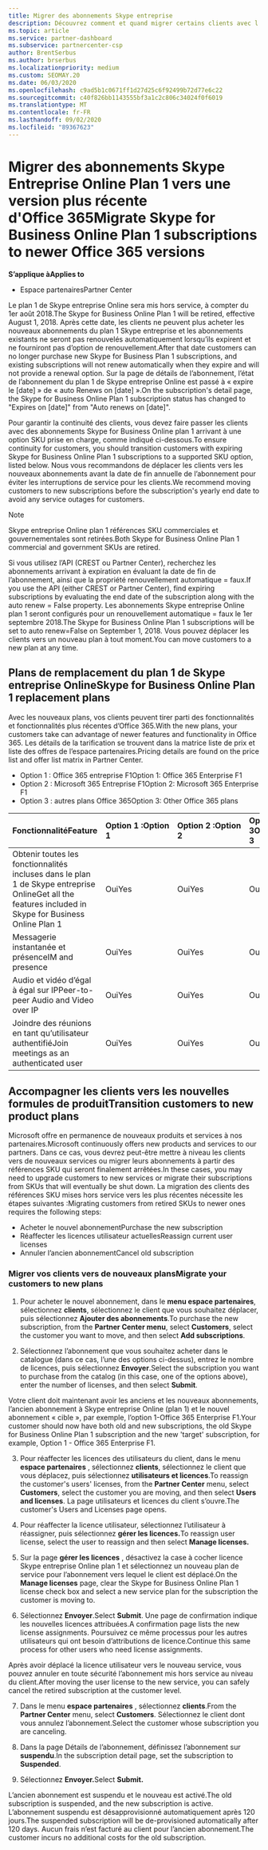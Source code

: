 ```yaml
---
title: Migrer des abonnements Skype entreprise
description: Découvrez comment et quand migrer certains clients avec l’expiration des abonnements Skype for Business Online plan 1 aux nouvelles versions d’Office 365.
ms.topic: article
ms.service: partner-dashboard
ms.subservice: partnercenter-csp
author: BrentSerbus
ms.author: brserbus
ms.localizationpriority: medium
ms.custom: SEOMAY.20
ms.date: 06/03/2020
ms.openlocfilehash: c9ad5b1c0671ff1d27d25c6f92499b72d77e6c22
ms.sourcegitcommit: c40f826bb1143555bf3a1c2c806c34024f0f6019
ms.translationtype: MT
ms.contentlocale: fr-FR
ms.lasthandoff: 09/02/2020
ms.locfileid: "89367623"
---
```

# <a name="migrate-skype-for-business-online-plan-1-subscriptions-to-newer-office-365-versions"></a><span data-ttu-id="e4a25-103">Migrer des abonnements Skype Entreprise Online Plan 1 vers une version plus récente d'Office 365</span><span class="sxs-lookup"><span data-stu-id="e4a25-103">Migrate Skype for Business Online Plan 1 subscriptions to newer Office 365 versions</span></span>

<span data-ttu-id="e4a25-104">**S’applique à**</span><span class="sxs-lookup"><span data-stu-id="e4a25-104">**Applies to**</span></span>

- <span data-ttu-id="e4a25-105">Espace partenaires</span><span class="sxs-lookup"><span data-stu-id="e4a25-105">Partner Center</span></span>

<span data-ttu-id="e4a25-106">Le plan 1 de Skype entreprise Online sera mis hors service, à compter du 1er août 2018.</span><span class="sxs-lookup"><span data-stu-id="e4a25-106">The Skype for Business Online Plan 1 will be retired, effective August 1, 2018.</span></span> <span data-ttu-id="e4a25-107">Après cette date, les clients ne peuvent plus acheter les nouveaux abonnements du plan 1 Skype entreprise et les abonnements existants ne seront pas renouvelés automatiquement lorsqu’ils expirent et ne fourniront pas d’option de renouvellement.</span><span class="sxs-lookup"><span data-stu-id="e4a25-107">After that date customers can no longer purchase new Skype for Business Plan 1 subscriptions, and existing subscriptions will not renew automatically when they expire and will not provide a renewal option.</span></span> <span data-ttu-id="e4a25-108">Sur la page de détails de l’abonnement, l’état de l’abonnement du plan 1 de Skype entreprise Online est passé à « expire le [date] » de « auto Renews on [date] ».</span><span class="sxs-lookup"><span data-stu-id="e4a25-108">On the subscription's detail page, the Skype for Business Online Plan 1 subscription status has changed to "Expires on [date]" from "Auto renews on [date]".</span></span>  

<span data-ttu-id="e4a25-109">Pour garantir la continuité des clients, vous devez faire passer les clients avec des abonnements Skype for Business Online plan 1 arrivant à une option SKU prise en charge, comme indiqué ci-dessous.</span><span class="sxs-lookup"><span data-stu-id="e4a25-109">To ensure continuity for customers, you should transition customers with expiring Skype for Business Online Plan 1 subscriptions to a supported SKU option, listed below.</span></span> <span data-ttu-id="e4a25-110">Nous vous recommandons de déplacer les clients vers les nouveaux abonnements avant la date de fin annuelle de l’abonnement pour éviter les interruptions de service pour les clients.</span><span class="sxs-lookup"><span data-stu-id="e4a25-110">We recommend moving customers to new subscriptions before the subscription's yearly end date to avoid any service outages for customers.</span></span> 

>[!NOTE]
><span data-ttu-id="e4a25-111">Skype entreprise Online plan 1 références SKU commerciales et gouvernementales sont retirées.</span><span class="sxs-lookup"><span data-stu-id="e4a25-111">Both Skype for Business Online Plan 1 commercial and government SKUs are retired.</span></span>

<span data-ttu-id="e4a25-112">Si vous utilisez l’API (CREST ou Partner Center), recherchez les abonnements arrivant à expiration en évaluant la date de fin de l’abonnement, ainsi que la propriété renouvellement automatique = faux.</span><span class="sxs-lookup"><span data-stu-id="e4a25-112">If you use the API (either CREST or Partner Center), find expiring subscriptions by evaluating the end date of the subscription along with the auto renew = False property.</span></span> <span data-ttu-id="e4a25-113">Les abonnements Skype entreprise Online plan 1 seront configurés pour un renouvellement automatique = faux le 1er septembre 2018.</span><span class="sxs-lookup"><span data-stu-id="e4a25-113">The Skype for Business Online Plan 1 subscriptions will be set to auto renew=False on September 1, 2018.</span></span> <span data-ttu-id="e4a25-114">Vous pouvez déplacer les clients vers un nouveau plan à tout moment.</span><span class="sxs-lookup"><span data-stu-id="e4a25-114">You can move customers to a new plan at any time.</span></span> 

## <a name="skype-for-business-online-plan-1-replacement-plans"></a><span data-ttu-id="e4a25-115">Plans de remplacement du plan 1 de Skype entreprise Online</span><span class="sxs-lookup"><span data-stu-id="e4a25-115">Skype for Business Online Plan 1 replacement plans</span></span>

<span data-ttu-id="e4a25-116">Avec les nouveaux plans, vos clients peuvent tirer parti des fonctionnalités et fonctionnalités plus récentes d’Office 365.</span><span class="sxs-lookup"><span data-stu-id="e4a25-116">With the new plans, your customers take can advantage of newer features and functionality in Office 365.</span></span> <span data-ttu-id="e4a25-117">Les détails de la tarification se trouvent dans la matrice liste de prix et liste des offres de l’espace partenaires.</span><span class="sxs-lookup"><span data-stu-id="e4a25-117">Pricing details are found on the price list and offer list matrix in Partner Center.</span></span> 

- <span data-ttu-id="e4a25-118">Option 1 : Office 365 entreprise F1</span><span class="sxs-lookup"><span data-stu-id="e4a25-118">Option 1: Office 365 Enterprise F1</span></span>
- <span data-ttu-id="e4a25-119">Option 2 : Microsoft 365 Entreprise F1</span><span class="sxs-lookup"><span data-stu-id="e4a25-119">Option 2: Microsoft 365 Enterprise F1</span></span>
- <span data-ttu-id="e4a25-120">Option 3 : autres plans Office 365</span><span class="sxs-lookup"><span data-stu-id="e4a25-120">Option 3: Other Office 365 plans</span></span>

|<span data-ttu-id="e4a25-121">**Fonctionnalité**</span><span class="sxs-lookup"><span data-stu-id="e4a25-121">**Feature**</span></span>    |<span data-ttu-id="e4a25-122">**Option 1 :**</span><span class="sxs-lookup"><span data-stu-id="e4a25-122">**Option 1**</span></span>   |<span data-ttu-id="e4a25-123">**Option 2 :**</span><span class="sxs-lookup"><span data-stu-id="e4a25-123">**Option 2**</span></span>   |<span data-ttu-id="e4a25-124">**Option 3**</span><span class="sxs-lookup"><span data-stu-id="e4a25-124">**Option 3**</span></span>   |
|:-----------------|:-----------------|:-------------|:------------|
|<span data-ttu-id="e4a25-125">Obtenir toutes les fonctionnalités incluses dans le plan 1 de Skype entreprise Online</span><span class="sxs-lookup"><span data-stu-id="e4a25-125">Get all the features included in Skype for Business Online Plan 1</span></span>|<span data-ttu-id="e4a25-126">Oui</span><span class="sxs-lookup"><span data-stu-id="e4a25-126">Yes</span></span>   |<span data-ttu-id="e4a25-127">Oui</span><span class="sxs-lookup"><span data-stu-id="e4a25-127">Yes</span></span>   |<span data-ttu-id="e4a25-128">Oui</span><span class="sxs-lookup"><span data-stu-id="e4a25-128">Yes</span></span>   |
|<span data-ttu-id="e4a25-129">Messagerie instantanée et présence</span><span class="sxs-lookup"><span data-stu-id="e4a25-129">IM and presence</span></span> |<span data-ttu-id="e4a25-130">Oui</span><span class="sxs-lookup"><span data-stu-id="e4a25-130">Yes</span></span>   |<span data-ttu-id="e4a25-131">Oui</span><span class="sxs-lookup"><span data-stu-id="e4a25-131">Yes</span></span>   |<span data-ttu-id="e4a25-132">Oui</span><span class="sxs-lookup"><span data-stu-id="e4a25-132">Yes</span></span>   |
|<span data-ttu-id="e4a25-133">Audio et vidéo d’égal à égal sur IP</span><span class="sxs-lookup"><span data-stu-id="e4a25-133">Peer-to-peer Audio and Video over IP</span></span>|<span data-ttu-id="e4a25-134">Oui</span><span class="sxs-lookup"><span data-stu-id="e4a25-134">Yes</span></span>   |<span data-ttu-id="e4a25-135">Oui</span><span class="sxs-lookup"><span data-stu-id="e4a25-135">Yes</span></span>   |<span data-ttu-id="e4a25-136">Oui</span><span class="sxs-lookup"><span data-stu-id="e4a25-136">Yes</span></span>   
|<span data-ttu-id="e4a25-137">Joindre des réunions en tant qu’utilisateur authentifié</span><span class="sxs-lookup"><span data-stu-id="e4a25-137">Join meetings as an authenticated user</span></span>| <span data-ttu-id="e4a25-138">Oui</span><span class="sxs-lookup"><span data-stu-id="e4a25-138">Yes</span></span>   |<span data-ttu-id="e4a25-139">Oui</span><span class="sxs-lookup"><span data-stu-id="e4a25-139">Yes</span></span>   |<span data-ttu-id="e4a25-140">Oui</span><span class="sxs-lookup"><span data-stu-id="e4a25-140">Yes</span></span>   |

## <a name="transition-customers-to-new-product-plans"></a><span data-ttu-id="e4a25-141">Accompagner les clients vers les nouvelles formules de produit</span><span class="sxs-lookup"><span data-stu-id="e4a25-141">Transition customers to new product plans</span></span>

<span data-ttu-id="e4a25-142">Microsoft offre en permanence de nouveaux produits et services à nos partenaires.</span><span class="sxs-lookup"><span data-stu-id="e4a25-142">Microsoft continuously offers new products and services to our partners.</span></span> <span data-ttu-id="e4a25-143">Dans ce cas, vous devrez peut-être mettre à niveau les clients vers de nouveaux services ou migrer leurs abonnements à partir des références SKU qui seront finalement arrêtées.</span><span class="sxs-lookup"><span data-stu-id="e4a25-143">In these cases, you may need to upgrade customers to new services or migrate their subscriptions from SKUs that will eventually be shut down.</span></span> <span data-ttu-id="e4a25-144">La migration des clients des références SKU mises hors service vers les plus récentes nécessite les étapes suivantes :</span><span class="sxs-lookup"><span data-stu-id="e4a25-144">Migrating customers from retired SKUs to newer ones requires the following steps:</span></span>

- <span data-ttu-id="e4a25-145">Acheter le nouvel abonnement</span><span class="sxs-lookup"><span data-stu-id="e4a25-145">Purchase the new subscription</span></span>
- <span data-ttu-id="e4a25-146">Réaffecter les licences utilisateur actuelles</span><span class="sxs-lookup"><span data-stu-id="e4a25-146">Reassign current user licenses</span></span>
- <span data-ttu-id="e4a25-147">Annuler l’ancien abonnement</span><span class="sxs-lookup"><span data-stu-id="e4a25-147">Cancel old subscription</span></span>

### <a name="migrate-your-customers-to-new-plans"></a><span data-ttu-id="e4a25-148">Migrer vos clients vers de nouveaux plans</span><span class="sxs-lookup"><span data-stu-id="e4a25-148">Migrate your customers to new plans</span></span>

1. <span data-ttu-id="e4a25-149">Pour acheter le nouvel abonnement, dans le **menu espace partenaires**, sélectionnez **clients**, sélectionnez le client que vous souhaitez déplacer, puis sélectionnez **Ajouter des abonnements**.</span><span class="sxs-lookup"><span data-stu-id="e4a25-149">To purchase the new subscription, from the **Partner Center menu**, select **Customers**, select the customer you want to move, and then select **Add subscriptions**.</span></span>

2. <span data-ttu-id="e4a25-150">Sélectionnez l’abonnement que vous souhaitez acheter dans le catalogue (dans ce cas, l’une des options ci-dessus), entrez le nombre de licences, puis sélectionnez **Envoyer**.</span><span class="sxs-lookup"><span data-stu-id="e4a25-150">Select the subscription you want to purchase from the catalog (in this case, one of the options above), enter the number of licenses, and then select **Submit**.</span></span> 

<span data-ttu-id="e4a25-151">Votre client doit maintenant avoir les anciens et les nouveaux abonnements, l’ancien abonnement à Skype entreprise Online (plan 1) et le nouvel abonnement « cible », par exemple, l’option 1-Office 365 Enterprise F1.</span><span class="sxs-lookup"><span data-stu-id="e4a25-151">Your customer should now have both old and new subscriptions, the old Skype for Business Online Plan 1  subscription and the new 'target' subscription, for example, Option 1 - Office 365 Enterprise F1.</span></span>

3. <span data-ttu-id="e4a25-152">Pour réaffecter les licences des utilisateurs du client, dans le menu **espace partenaires** , sélectionnez **clients**, sélectionnez le client que vous déplacez, puis sélectionnez **utilisateurs et licences**.</span><span class="sxs-lookup"><span data-stu-id="e4a25-152">To reassign the customer's users' licenses, from the **Partner Center** menu, select **Customers**, select the customer you are moving, and then select **Users and licenses**.</span></span> <span data-ttu-id="e4a25-153">La page utilisateurs et licences du client s’ouvre.</span><span class="sxs-lookup"><span data-stu-id="e4a25-153">The customer's Users and Licenses page opens.</span></span>

4. <span data-ttu-id="e4a25-154">Pour réaffecter la licence utilisateur, sélectionnez l’utilisateur à réassigner, puis sélectionnez **gérer les licences.**</span><span class="sxs-lookup"><span data-stu-id="e4a25-154">To reassign user license, select the user to reassign and then select **Manage licenses.**</span></span>

5. <span data-ttu-id="e4a25-155">Sur la page **gérer les licences** , désactivez la case à cocher licence Skype entreprise Online plan 1 et sélectionnez un nouveau plan de service pour l’abonnement vers lequel le client est déplacé.</span><span class="sxs-lookup"><span data-stu-id="e4a25-155">On the **Manage licenses** page, clear the Skype for Business Online Plan 1 license check box and select a new service plan for the subscription the customer is moving to.</span></span>

6. <span data-ttu-id="e4a25-156">Sélectionnez **Envoyer**.</span><span class="sxs-lookup"><span data-stu-id="e4a25-156">Select **Submit**.</span></span> <span data-ttu-id="e4a25-157">Une page de confirmation indique les nouvelles licences attribuées.</span><span class="sxs-lookup"><span data-stu-id="e4a25-157">A confirmation page lists the new license assignments.</span></span> <span data-ttu-id="e4a25-158">Poursuivez ce même processus pour les autres utilisateurs qui ont besoin d’attributions de licence.</span><span class="sxs-lookup"><span data-stu-id="e4a25-158">Continue this same process for other users who need license assignments.</span></span>

<span data-ttu-id="e4a25-159">Après avoir déplacé la licence utilisateur vers le nouveau service, vous pouvez annuler en toute sécurité l’abonnement mis hors service au niveau du client.</span><span class="sxs-lookup"><span data-stu-id="e4a25-159">After moving the user license to the new service, you can safely cancel the retired subscription at the customer level.</span></span>

7. <span data-ttu-id="e4a25-160">Dans le menu **espace partenaires** , sélectionnez **clients**.</span><span class="sxs-lookup"><span data-stu-id="e4a25-160">From the **Partner Center** menu, select **Customers**.</span></span> <span data-ttu-id="e4a25-161">Sélectionnez le client dont vous annulez l’abonnement.</span><span class="sxs-lookup"><span data-stu-id="e4a25-161">Select the customer whose subscription you are canceling.</span></span>

8. <span data-ttu-id="e4a25-162">Dans la page Détails de l’abonnement, définissez l’abonnement sur **suspendu**.</span><span class="sxs-lookup"><span data-stu-id="e4a25-162">In the subscription detail page, set the subscription to **Suspended**.</span></span>

9. <span data-ttu-id="e4a25-163">Sélectionnez **Envoyer.**</span><span class="sxs-lookup"><span data-stu-id="e4a25-163">Select **Submit.**</span></span>

<span data-ttu-id="e4a25-164">L’ancien abonnement est suspendu et le nouveau est activé.</span><span class="sxs-lookup"><span data-stu-id="e4a25-164">The old subscription is suspended, and the new subscription is active.</span></span> <span data-ttu-id="e4a25-165">L’abonnement suspendu est désapprovisionné automatiquement après 120 jours.</span><span class="sxs-lookup"><span data-stu-id="e4a25-165">The suspended subscription will be de-provisioned automatically after 120 days.</span></span> <span data-ttu-id="e4a25-166">Aucun frais n’est facturé au client pour l’ancien abonnement.</span><span class="sxs-lookup"><span data-stu-id="e4a25-166">The customer incurs no additional costs for the old subscription.</span></span>


